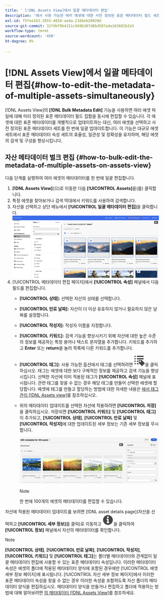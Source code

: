 ```yaml
---
title: ' [!DNL Assets View]에서 일괄 메타데이터 편집'
description: '에서 사용 가능한 여러 에셋에 대한 사전 정의된 표준 메타데이터 필드 세트를 업데이트하는 방법에 대해 알아봅니다. Assets View&rbrack; 와 동시에 표시됩니다.'
exl-id: f5fee1b3-2855-4010-ae4a-216beb20920d
source-git-commit: 32fdbf9b4151c949b307d8bd587ade163682b2e5
workflow-type: tm+mt
source-wordcount: '450'
ht-degree: 0%

---
```


# [!DNL Assets View]에서 일괄 메타데이터 편집{#how-to-edit-the-metadata-of-multiple-assets-simultaneously}

[!DNL Assets View]의 **[!DNL Bulk Metadata Edit]** 기능을 사용하면 여러 에셋 파일에 대해 미리 정의된 표준 메타데이터 필드 집합을 동시에 편집할 수 있습니다. 각 에셋에 대한 표준 메타데이터를 개별적으로 업데이트하는 대신, 여러 에셋을 선택하고 사전 정의된 표준 메타데이터 세트를 한 번에 일괄 업데이트합니다. 이 기능은 대규모 에셋 세트에서 표준 메타데이터 속성 세트의 효율성, 일관성 및 정확성을 유지하며, 해당 에셋의 검색 및 구성을 향상시킵니다.

## 자산 메타데이터 벌크 편집 {#how-to-bulk-edit-the-metadata-of-multiple-assets-on-assets-view}

다음 단계를 실행하여 여러 에셋의 메타데이터를 한 번에 일괄 편집합니다.

1. **[!DNL Assets View]**(으)로 이동한 다음 **[!UICONTROL Assets]**&#x200B;을(를) 클릭합니다.
1. 특정 에셋을 찾아보거나 검색 막대에서 키워드를 사용하여 검색합니다.
1. 자산을 선택하고 상단 메뉴에서 **[!UICONTROL 일괄 메타데이터 편집]**&#x200B;을 클릭합니다.
   ![일괄 메타데이터 편집](/help/assets/assets/bulk-metadata-edit1.png)
1. [!UICONTROL 메타데이터 편집 페이지]에서 **[!UICONTROL 속성]** 패널에서 다음 필드를 편집합니다.
   * **[!UICONTROL 상태]:** 선택한 자산의 상태를 선택합니다.
   * **[!UICONTROL 만료 날짜]:** 자산이 더 이상 유효하지 않거나 필요하지 않은 날짜를 설정합니다.
   * **[!UICONTROL 작성자]:** 작성자 이름을 지정합니다.
   * **[!UICONTROL 키워드]:** 검색 기능을 향상시키기 위해 자산에 대한 높은 수준의 정보를 제공하는 특정 용어나 텍스트 문자열을 추가합니다. 키워드를 추가하고 **Enter** 또는 **return**&#x200B;을 눌러 목록에 다른 키워드를 추가합니다.
   * **[!UICONTROL 태그]:** 사용 가능한 옵션에서 태그를 선택하려면 ![일괄 메타데이터 편집](/help/assets/assets/tags-icon.svg)을 클릭하십시오. 태그는 에셋에 대한 보다 구체적인 정보를 제공하고 검색 기능을 향상시킵니다. 선택한 자산에 이미 적용된 태그가 **[!UICONTROL 속성]** 패널에 표시됩니다. 관련 태그를 찾을 수 없는 경우 해당 태그를 만들어 선택한 에셋에 할당합니다. 에셋에 태그를 만들고 할당하는 방법에 대한 자세한 내용은 [에서 태그 관리 [!DNL Assets view]](/help/assets/tagging-management-assets-view.md)를 참조하십시오.
   * 위의 메타데이터 업데이트를 선택한 자산에 적용하려면 **[!UICONTROL 저장]**&#x200B;을 클릭하십시오. 저장되면 **[!UICONTROL 키워드]** 및 **[!UICONTROL 태그]**&#x200B;이 추가되고, **[!UICONTROL 상태]**, **[!UICONTROL 만료 날짜]** 및 **[!UICONTROL 작성자]**&#x200B;에 대한 업데이트된 세부 정보는 기존 세부 정보를 무시합니다.

     ![save-bulk-metadata-edit-properties](/help/assets/assets/save-bulk-metadata-edit-properties2.png)

     >[!NOTE]
     >
     >한 번에 100개의 에셋의 메타데이터를 편집할 수 있습니다.

자산에 적용된 메타데이터 업데이트를 보려면 [!DNL asset details page]&#x200B;(자산을 선택하고 **[!UICONTROL 세부 정보]**&#x200B;를 클릭)로 이동하고 ![일괄 메타데이터 편집](/help/assets/assets/info-icon-solid-black.svg)을 클릭하여 **[!UICONTROL 정보]** 패널에서 자산의 메타데이터를 확인합니다.

>[!NOTE]
>
>**[!UICONTROL 상태]**, **[!UICONTROL 만료 날짜]**, **[!UICONTROL 작성자]**, **[!UICONTROL 키워드]** 및 **[!UICONTROL 태그]**&#x200B;는 폴더별 메타데이터와 관계없이 일괄 메타데이터 편집에 사용할 수 있는 표준 메타데이터 속성입니다. 이러한 메타데이터 속성은 에셋의 폴더에 적용된 메타데이터 양식에 포함된 경우에만 [!UICONTROL 에셋 세부 정보 페이지]에 표시됩니다. [!UICONTROL 자산 세부 정보 페이지]에서 이러한 표준 메타데이터 속성을 찾을 수 없는 경우 이러한 속성을 포함하도록 자산 폴더의 메타데이터 양식을 편집하십시오. 메타데이터 양식을 만들거나 편집하고 폴더에 적용하는 방법에 대해 알아보려면 [의 메타데이터 [!DNL Assets View]](/help/assets/metadata-assets-view.md)를 참조하세요.

